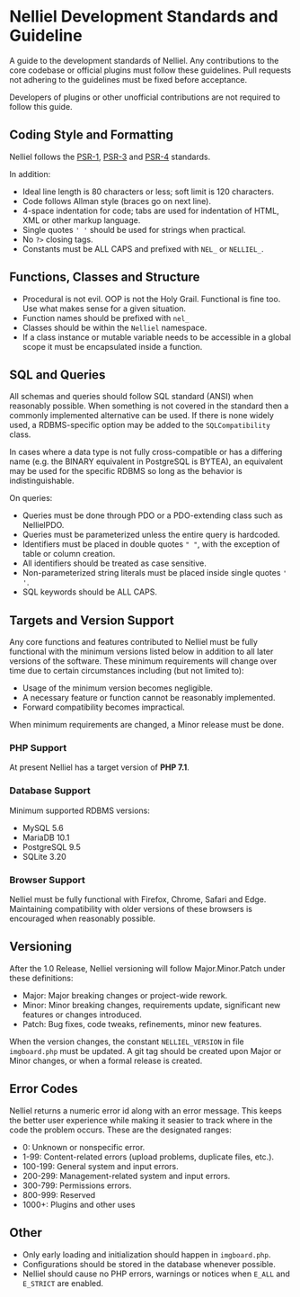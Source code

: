 # Nelliel Development Standards and Guideline

A guide to the development standards of Nelliel. Any contributions to the core codebase or official plugins must follow these guidelines. Pull requests not adhering to the guidelines must be fixed before acceptance.
 
Developers of plugins or other unofficial contributions are not required to follow this guide.

## Coding Style and Formatting
Nelliel follows the [PSR-1](https://www.php-fig.org/psr/psr-1/), [PSR-3](https://www.php-fig.org/psr/psr-3/) and [PSR-4](https://www.php-fig.org/psr/psr-4/) standards.

In addition:
 - Ideal line length is 80 characters or less; soft limit is 120 characters.
 - Code follows Allman style (braces go on next line).
 - 4-space indentation for code; tabs are used for indentation of HTML, XML or other markup language.
 - Single quotes `' '` should be used for strings when practical.
 - No `?>` closing tags.
 - Constants must be ALL CAPS and prefixed with `NEL_` or `NELLIEL_`.

## Functions, Classes and Structure
 - Procedural is not evil. OOP is not the Holy Grail. Functional is fine too. Use what makes sense for a given situation.
 - Function names should be prefixed with `nel_`
 - Classes should be within the `Nelliel` namespace.
 - If a class instance or mutable variable needs to be accessible in a global scope it must be encapsulated inside a function.
 
## SQL and Queries
All schemas and queries should follow SQL standard (ANSI) when reasonably possible. When something is not covered in the standard then a commonly implemented alternative can be used. If there is none widely used, a RDBMS-specific option may be added to the `SQLCompatibility` class.

In cases where a data type is not fully cross-compatible or has a differing name (e.g. the BINARY equivalent in PostgreSQL is BYTEA), an equivalent may be used for the specific RDBMS so long as the behavior is indistinguishable.

On queries:
 - Queries must be done through PDO or a PDO-extending class such as NellielPDO.
 - Queries must be parameterized unless the entire query is hardcoded.
 - Identifiers must be placed in double quotes `" "`, with the exception of table or column creation.
 - All identifiers should be treated as case sensitive.
 - Non-parameterized string literals must be placed inside single quotes `' '`.
 - SQL keywords should be ALL CAPS.
 
## Targets and Version Support
Any core functions and features contributed to Nelliel must be fully functional with the minimum versions listed below in addition to all later versions of the software. These minimum requirements will change over time due to certain circumstances including (but not limited to):
 - Usage of the minimum version becomes negligible.
 - A necessary feature or function cannot be reasonably implemented.
 - Forward compatibility becomes impractical.

When minimum requirements are changed, a Minor release must be done.

### PHP Support
At present Nelliel has a target version of **PHP 7.1**.

### Database Support
Minimum supported RDBMS versions:
 - MySQL 5.6
 - MariaDB 10.1
 - PostgreSQL 9.5
 - SQLite 3.20

### Browser Support
Nelliel must be fully functional with Firefox, Chrome, Safari and Edge. Maintaining compatibility with older versions of these browsers is encouraged when reasonably possible.

## Versioning
After the 1.0 Release, Nelliel versioning will follow Major.Minor.Patch under these definitions:
 - Major: Major breaking changes or project-wide rework.
 - Minor: Minor breaking changes, requirements update, significant new features or changes introduced.
 - Patch: Bug fixes, code tweaks, refinements, minor new features.

When the version changes, the constant `NELLIEL_VERSION` in file `imgboard.php` must be updated. A git tag should be created upon Major or Minor changes, or when a formal release is created.

## Error Codes
Nelliel returns a numeric error id along with an error message. This keeps the better user experience while making it seasier to track where in the code the problem occurs. These are the designated ranges:
 - 0: Unknown or nonspecific error.
 - 1-99: Content-related errors (upload problems, duplicate files, etc.).
 - 100-199: General system and input errors.
 - 200-299: Management-related system and input errors.
 - 300-799: Permissions errors.
 - 800-999: Reserved
 - 1000+: Plugins and other uses


## Other
 - Only early loading and initialization should happen in `imgboard.php`.
 - Configurations should be stored in the database whenever possible.
 - Nelliel should cause no PHP errors, warnings or notices when `E_ALL` and `E_STRICT` are enabled.